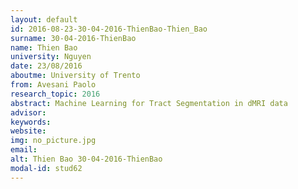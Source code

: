 ```yaml
---
layout: default 
id: 2016-08-23-30-04-2016-ThienBao-Thien_Bao
surname: 30-04-2016-ThienBao
name: Thien Bao
university: Nguyen
date: 23/08/2016
aboutme: University of Trento
from: Avesani Paolo
research_topic: 2016
abstract: Machine Learning for Tract Segmentation in dMRI data
advisor: 
keywords: 
website: 
img: no_picture.jpg
email: 
alt: Thien Bao 30-04-2016-ThienBao
modal-id: stud62
---
```

